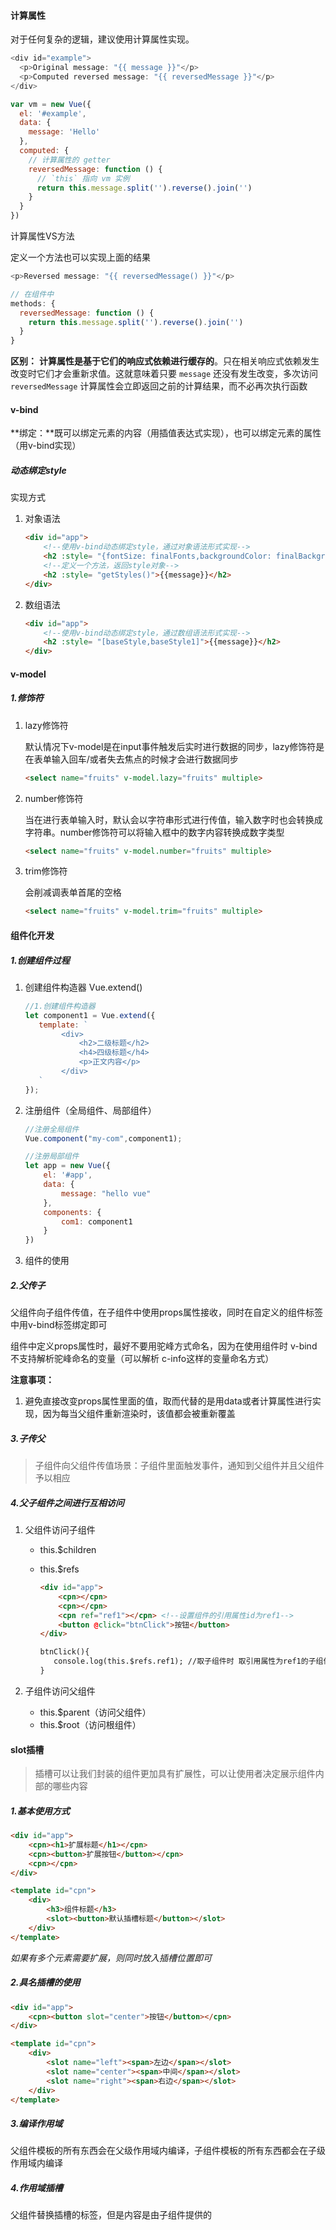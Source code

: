 #### 计算属性

对于任何复杂的逻辑，建议使用计算属性实现。

```javascript
<div id="example">
  <p>Original message: "{{ message }}"</p>
  <p>Computed reversed message: "{{ reversedMessage }}"</p>
</div>

var vm = new Vue({
  el: '#example',
  data: {
    message: 'Hello'
  },
  computed: {
    // 计算属性的 getter
    reversedMessage: function () {
      // `this` 指向 vm 实例
      return this.message.split('').reverse().join('')
    }
  }
})
```

计算属性VS方法

定义一个方法也可以实现上面的结果

```javascript
<p>Reversed message: "{{ reversedMessage() }}"</p>

// 在组件中
methods: {
  reversedMessage: function () {
    return this.message.split('').reverse().join('')
  }
}
```

**区别：** **计算属性是基于它们的响应式依赖进行缓存的**。只在相关响应式依赖发生改变时它们才会重新求值。这就意味着只要 `message` 还没有发生改变，多次访问 `reversedMessage` 计算属性会立即返回之前的计算结果，而不必再次执行函数

#### v-bind

**绑定：**既可以绑定元素的内容（用插值表达式实现），也可以绑定元素的属性（用v-bind实现）

##### 动态绑定style

实现方式

1. 对象语法

   ```html
   <div id="app">
       <!--使用v-bind动态绑定style，通过对象语法形式实现-->
       <h2 :style= "{fontSize: finalFonts,backgroundColor: finalBackgroundColor}">{{message}}</h2>
       <!--定义一个方法，返回style对象-->
       <h2 :style= "getStyles()">{{message}}</h2>
   </div>
   ```

2. 数组语法

   ```html
   <div id="app">
       <!--使用v-bind动态绑定style，通过数组语法形式实现-->
       <h2 :style= "[baseStyle,baseStyle1]">{{message}}</h2>
   </div>
   ```

#### v-model

##### 1.修饰符

1. lazy修饰符

   默认情况下v-model是在input事件触发后实时进行数据的同步，lazy修饰符是在表单输入回车/或者失去焦点的时候才会进行数据同步

   ```html
   <select name="fruits" v-model.lazy="fruits" multiple>
   ```

2. number修饰符

   当在进行表单输入时，默认会以字符串形式进行传值，输入数字时也会转换成字符串。number修饰符可以将输入框中的数字内容转换成数字类型

   ```html
   <select name="fruits" v-model.number="fruits" multiple>
   ```

3. trim修饰符

   会削减调表单首尾的空格

   ```html
   <select name="fruits" v-model.trim="fruits" multiple>
   ```

#### 组件化开发

##### 1.创建组件过程

1. 创建组件构造器 Vue.extend()

   ```javascript
   //1.创建组件构造器
   let component1 = Vue.extend({
      template: `
           <div>
               <h2>二级标题</h2>
               <h4>四级标题</h4>
               <p>正文内容</p>
           </div>
      `
   });
   ```

2. 注册组件（全局组件、局部组件）

   ```javascript
   //注册全局组件
   Vue.component("my-com",component1);
   
   //注册局部组件
   let app = new Vue({      
       el: '#app',
       data: {
           message: "hello vue"
       },
       components: {
           com1: component1
       }
   })
   ```

3. 组件的使用

##### 2.父传子

父组件向子组件传值，在子组件中使用props属性接收，同时在自定义的组件标签中用v-bind标签绑定即可

组件中定义props属性时，最好不要用驼峰方式命名，因为在使用组件时 v-bind不支持解析驼峰命名的变量（可以解析 c-info这样的变量命名方式）

**注意事项：**

1. 避免直接改变props属性里面的值，取而代替的是用data或者计算属性进行实现，因为每当父组件重新渲染时，该值都会被重新覆盖

##### 3.子传父

> 子组件向父组件传值场景：子组件里面触发事件，通知到父组件并且父组件予以相应

##### 4.父子组件之间进行互相访问

1. 父组件访问子组件

   - this.$children

   - this.$refs

     ```html
     <div id="app">
         <cpn></cpn>
         <cpn></cpn>
         <cpn ref="ref1"></cpn> <!--设置组件的引用属性id为ref1-->
         <button @click="btnClick">按钮</button>
     </div>
     
     btnClick(){
     	console.log(this.$refs.ref1); //取子组件时 取引用属性为ref1的子组件
     }
     ```

2. 子组件访问父组件

   - this.$parent（访问父组件）
   - this.$root（访问根组件）

#### slot插槽

> 插槽可以让我们封装的组件更加具有扩展性，可以让使用者决定展示组件内部的哪些内容

##### 1.基本使用方式

```html
<div id="app">
    <cpn><h1>扩展标题</h1></cpn>
    <cpn><button>扩展按钮</button></cpn>
    <cpn></cpn>
</div>

<template id="cpn">
    <div>
        <h3>组件标题</h3>
        <slot><button>默认插槽标题</button></slot>
    </div>
</template>
```

*如果有多个元素需要扩展，则同时放入插槽位置即可*

##### 2.具名插槽的使用

```html
<div id="app">
    <cpn><button slot="center">按钮</button></cpn>
</div>

<template id="cpn">
    <div>
        <slot name="left"><span>左边</span></slot>
        <slot name="center"><span>中间</span></slot>
        <slot name="right"><span>右边</span></slot>
    </div>
</template>
```

##### 3.编译作用域

父组件模板的所有东西会在父级作用域内编译，子组件模板的所有东西都会在子级作用域内编译

##### 4.作用域插槽

父组件替换插槽的标签，但是内容是由子组件提供的